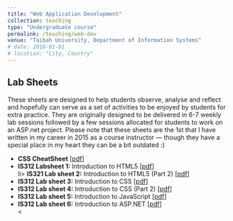 ```yaml
---
title: "Web Application Development"
collection: teaching
type: "Undergraduate course"
permalink: /teaching/web-dev
venue: "Taibah University, Department of Information Systems"
# date: 2018-01-01
# location: "City, Country"
---
```



## Lab Sheets

These sheets are designed to help students observe, analyse and reflect and hopefully can serve as a set of activities to be enjoyed by students for extra practice. They are originally designed to be delivered in 6-7 weekly lab sessions followed by a few sessions allocated for students to work on an ASP.net project. Please note that these sheets are the 1st that I have written in my career in 2015 as a course instructor — though they have a special place in my heart they can be a bit outdated :)

<ul>
  <li>
    <strong>CSS CheatSheet</strong> 
    [<a href="https://marwahalaofi.github.io/files/web-dev/CSS-CheatSheet.pdf">pdf</a>]
  </li>
  <li>
    <strong>IS312 Labsheet 1:</strong> Introduction to HTML5
    [<a href="https://marwahalaofi.github.io/files/web-dev/IS312-labsheet-1.pdf">pdf</a>]
  </li> 
  li>
    <strong>IS321 Lab sheet 2:</strong> Introduction to HTML5 (Part 2) 
    [<a href="https://marwahalaofi.github.io/files/web-dev/IS321-labsheet-2.pdf">pdf</a>]
  </li>
  <li>
    <strong>IS312 Lab sheet 3:</strong> Introduction to CSS
    [<a href="https://marwahalaofi.github.io/files/web-dev/IS312-labsheet-3.pdf">pdf</a>]
  </li>
  <li>
    <strong>IS312 Lab sheet 4:</strong> Introduction to CSS (Part 2)
    [<a href="https://marwahalaofi.github.io/files/web-dev/IS312-labsheet-4.pdf">pdf</a>]
  </li>
  <li>
    <strong>IS312 Lab sheet 5:</strong> Introduction to JavaScript
    [<a href="https://marwahalaofi.github.io/files/web-dev/IS312-labsheet-5.pdf">pdf</a>]
  </li>
  <li>
    <strong>IS312 Lab sheet 6:</strong> Introduction to ASP.NET
    [<a href="https://marwahalaofi.github.io/files/web-dev/IS312-labsheet-6.pdf">pdf</a>]
  </li>
  <
</ul>
